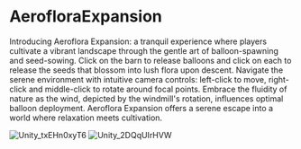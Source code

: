 ﻿# AerofloraExpansion
Introducing Aeroflora Expansion: a tranquil experience where players cultivate a vibrant landscape through the gentle art of balloon-spawning and seed-sowing. Click on the barn to release balloons and click on each to release the seeds that blossom into lush flora upon descent. Navigate the serene environment with intuitive camera controls: left-click to move, right-click and middle-click to rotate around focal points. Embrace the fluidity of nature as the wind, depicted by the windmill's rotation, influences optimal balloon deployment. Aeroflora Expansion offers a serene escape into a world where relaxation meets cultivation. 

![Unity_txEHn0xyT6](https://github.com/bornacvitanic/AerofloraExpansion/assets/58489283/f0974eb8-b84f-4b7a-9e4c-9a1fd13a734c)
![Unity_2DQqUIrHVW](https://github.com/bornacvitanic/AerofloraExpansion/assets/58489283/e2a7dd17-ec03-4d1f-82e0-177542b88902)

